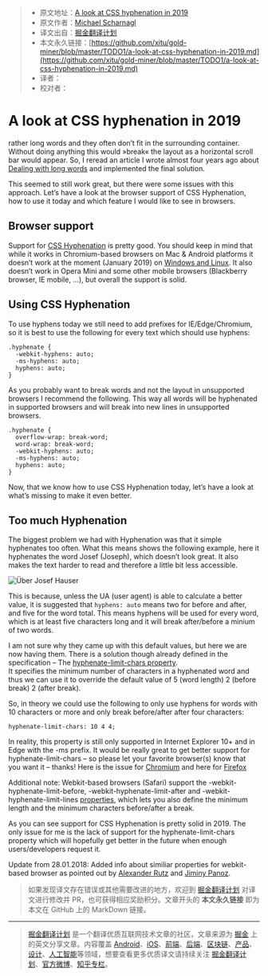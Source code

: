 > * 原文地址：[A look at CSS hyphenation in 2019](https://justmarkup.com/log/2019/01/a-look-at-css-hyphenation-in-2019/)
> * 原文作者：[Michael Scharnagl](http://twitter.com/justmarkup)
> * 译文出自：[掘金翻译计划](https://github.com/xitu/gold-miner)
> * 本文永久链接：[https://github.com/xitu/gold-miner/blob/master/TODO1/a-look-at-css-hyphenation-in-2019.md](https://github.com/xitu/gold-miner/blob/master/TODO1/a-look-at-css-hyphenation-in-2019.md)
> * 译者：
> * 校对者：

# A look at CSS hyphenation in 2019

rather long words and they often don’t fit in the surrounding container. Without doing anything this would »break« the layout as a horizontal scroll bar would appear. So, I reread an article I wrote almost four years ago about [Dealing with long words](https://justmarkup.com/log/2015/07/dealing-with-long-words-in-css/) and implemented the final solution.

This seemed to still work great, but there were some issues with this approach. Let’s have a look at the browser support of CSS Hyphenation, how to use it today and which feature I would like to see in browsers.

## Browser support

Support for [CSS Hyphenation](https://caniuse.com/#feat=css-hyphens) is pretty good. You should keep in mind that while it works in Chromium-based browsers on Mac & Android platforms it doesn’t work at the moment (January 2019) on [Windows and Linux](https://bugs.chromium.org/p/chromium/issues/detail?id=652964). It also doesn’t work in Opera Mini and some other mobile browsers (Blackberry browser, IE mobile, …), but overall the support is solid.

## Using CSS Hyphenation

To use hyphens today we still need to add prefixes for IE/Edge/Chromium, so it is best to use the following for every text which should use hyphens:

```
.hyphenate {
  -webkit-hyphens: auto;
  -ms-hyphens: auto;
  hyphens: auto;
}
```

As you probably want to break words and not the layout in unsupported browsers I recommend the following. This way all words will be hyphenated in supported browsers and will break into new lines in unsupported browsers.

```
.hyphenate {
  overflow-wrap: break-word;
  word-wrap: break-word;
  -webkit-hyphens: auto;
  -ms-hyphens: auto;
  hyphens: auto;
}
```

Now, that we know how to use CSS Hyphenation today, let’s have a look at what’s missing to make it even better.

## Too much Hyphenation

The biggest problem we had with Hyphenation was that it simple hyphenates too often. What this means shows the following example, here it hyphenates the word Josef (Joseph), which doesn’t look great. It also makes the text harder to read and therefore a little bit less accessible.

![Über Josef Hauser](https://justmarkup.com/log/wp-content/uploads/2019/01/josef-hauser.png)

This is because, unless the UA (user agent) is able to calculate a better value, it is suggested that `hyphens: auto` means two for before and after, and five for the word total. This means hyphens will be used for every word, which is at least five characters long and it will break after/before a minium of two words.

I am not sure why they came up with this default values, but here we are now having them. There is a solution though already defined in the specification – The [hyphenate-limit-chars property](https://www.w3.org/TR/css-text-4/#hyphenate-char-limits).  
It specifies the minimum number of characters in a hyphenated word and thus we can use it to override the default value of 5 (word length) 2 (before break) 2 (after break).

So, in theory we could use the following to only use hyphens for words with 10 characters or more and only break before/after after four characters:

```
hyphenate-limit-chars: 10 4 4;
```

In reality, this property is still only supported in Internet Explorer 10+ and in Edge with the -ms prefix. It would be really great to get better support for hyphenate-limit-chars – so please let your favorite browser(s) know that you want it – thanks! Here is the issue for [Chromium](https://bugs.chromium.org/p/chromium/issues/detail?id=924069) and here for [Firefox](https://bugzilla.mozilla.org/show_bug.cgi?id=1521723)

Additional note: Webkit-based browsers (Safari) support the -webkit-hyphenate-limit-before, -webkit-hyphenate-limit-after and -webkit-hyphenate-limit-lines [properties](https://github.com/WebKit/webkit/blob/master/LayoutTests/fast/text/hyphenate-limit-before-after.html), which lets you also define the minimum length and the minimum characters before/after a break.

As you can see support for CSS Hyphenation is pretty solid in 2019. The only issue for me is the lack of support for the hyphenate-limit-chars property which will hopefully get better in the future when enough users/developers request it.

Update from 28.01.2018: Added info about similiar properties for webkit-based browser as pointed out by [Alexander Rutz](https://twitter.com/petitsanimaux/status/1089841643195383814) and [Jiminy Panoz](https://twitter.com/JiminyPan/status/1089841172040876032).

> 如果发现译文存在错误或其他需要改进的地方，欢迎到 [掘金翻译计划](https://github.com/xitu/gold-miner) 对译文进行修改并 PR，也可获得相应奖励积分。文章开头的 **本文永久链接** 即为本文在 GitHub 上的 MarkDown 链接。


---

> [掘金翻译计划](https://github.com/xitu/gold-miner) 是一个翻译优质互联网技术文章的社区，文章来源为 [掘金](https://juejin.im) 上的英文分享文章。内容覆盖 [Android](https://github.com/xitu/gold-miner#android)、[iOS](https://github.com/xitu/gold-miner#ios)、[前端](https://github.com/xitu/gold-miner#前端)、[后端](https://github.com/xitu/gold-miner#后端)、[区块链](https://github.com/xitu/gold-miner#区块链)、[产品](https://github.com/xitu/gold-miner#产品)、[设计](https://github.com/xitu/gold-miner#设计)、[人工智能](https://github.com/xitu/gold-miner#人工智能)等领域，想要查看更多优质译文请持续关注 [掘金翻译计划](https://github.com/xitu/gold-miner)、[官方微博](http://weibo.com/juejinfanyi)、[知乎专栏](https://zhuanlan.zhihu.com/juejinfanyi)。
